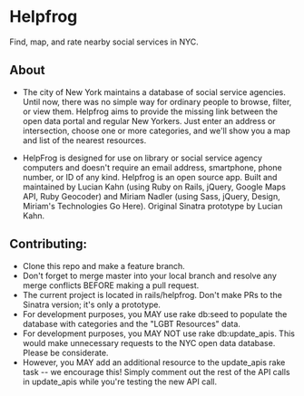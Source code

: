 # Helpfrog
Find, map, and rate nearby social services in NYC.

## About

* The city of New York maintains a database of social service agencies. Until now, there was no simple way for ordinary people to browse, filter, or view them. Helpfrog aims to provide the missing link between the open data portal and regular New Yorkers. Just enter an address or intersection, choose one or more categories, and we'll show you a map and list of the nearest resources.

* HelpFrog is designed for use on library or social service agency computers and doesn't require an email address, smartphone, phone number, or ID of any kind. Helpfrog is an open source app. Built and maintained by Lucian Kahn (using Ruby on Rails, jQuery, Google Maps API, Ruby Geocoder) and Miriam Nadler (using Sass, jQuery, Design, Miriam's Technologies Go Here). Original Sinatra prototype by Lucian Kahn.

## Contributing:

* Clone this repo and make a feature branch.
* Don't forget to merge master into your local branch and resolve any merge conflicts BEFORE making a pull request.
* The current project is located in rails/helpfrog. Don't make PRs to the Sinatra version; it's only a prototype.
* For development purposes, you MAY use rake db:seed to populate the database with categories and the "LGBT Resources" data.
* For development purposes, you MAY NOT use rake db:update_apis. This would make unnecessary requests to the NYC open data database. Please be considerate.
* However, you MAY add an additional resource to the update_apis rake task -- we encourage this! Simply comment out the rest of the API calls in update_apis while you're testing the new API call. 
